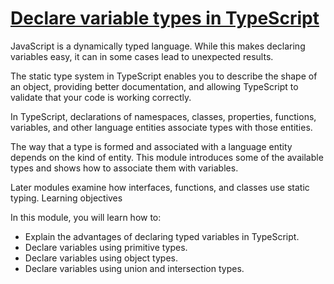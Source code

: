 # [Declare variable types in TypeScript](https://docs.microsoft.com/en-us/learn/modules/typescript-declare-variable-types/)

JavaScript is a dynamically typed language. While this makes declaring variables easy, it can in some cases lead to unexpected results. 

The static type system in TypeScript enables you to describe the shape of an object, providing better documentation, and allowing TypeScript to validate that your code is working correctly. 

In TypeScript, declarations of namespaces, classes, properties, functions, variables, and other language entities associate types with those entities. 

The way that a type is formed and associated with a language entity depends on the kind of entity. This module introduces some of the available types and shows how to associate them with variables. 

Later modules examine how interfaces, functions, and classes use static typing.
Learning objectives

In this module, you will learn how to:

- Explain the advantages of declaring typed variables in TypeScript.
- Declare variables using primitive types.
- Declare variables using object types.
- Declare variables using union and intersection types.

